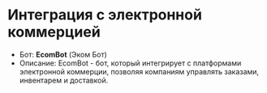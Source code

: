 # Интеграция с электронной коммерцией

- Бот: **EcomBot** (Эком Бот)
 - Описание: EcomBot - бот, который интегрирует с платформами электронной коммерции, позволяя компаниям управлять заказами, инвентарем и доставкой.
